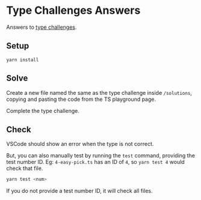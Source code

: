 # Type Challenges Answers

Answers to [type challenges](https://github.com/type-challenges/type-challenges).

## Setup

```
yarn install
```

## Solve

Create a new file named the same as the type challenge inside `/solutions`, copying and pasting the code from the TS playground page.

Complete the type challenge.

## Check

VSCode should show an error when the type is not correct.

But, you can also manually test by running the `test` command, providing the test number ID.
Eg: `4-easy-pick.ts` has an ID of `4`, so `yarn test 4` would check that file.

```sh
yarn test <num>
```

If you do not provide a test number ID, it will check all files.